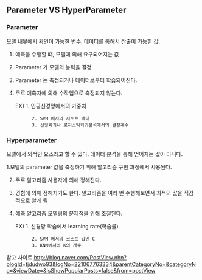 ## Parameter VS HyperParameter

### Parameter

모델 내부에서 확인이 가능한 변수. 데이터를 통해서 산출이 가능한 값.

1. 예측을 수행할 떄, 모델에 의해 요구되어지는 값

2. Parameter 가 모델의 능력을 결정

3. Parameter 는 측정되거나 데이터로부터 학습되어진다.

4. 주로 예측자에 의해 수작업으로 측정되지 않는다.

   EX) 1. 인공신경망에서의 가중치

             2. SVM 에서의 서포트 벡터
             3. 선형회귀나 로지스틱회귀분석에서의 결정계수

### Hyperparameter

모델에서 외적인 요소라고 할 수 있다. 데이터 분석을 통해 얻어지는 값이 아니다.

   1.모델의 parameter 값을 측정하기 위해 알고리즘 구현 과정에서 사용된다.

2. 주로 알고리즘 사용자에 의해 정해진다.

3. 경험에 의해 정해지기도 한다. 알고리즘을 여러 번 수행해보면서 최적의 값을 직감적으로 알게 됨

4. 예측 알고리즘 모델링의 문제점을 위해 조절된다.

   EX) 1. 신경망 학습에서 learning rate(학습률)

             2. SVM 에서의 코스트 값인 C
             3. KNN에서의 K의 개수



참고 사이트 <http://blog.naver.com/PostView.nhn?blogId=tjdudwo93&logNo=221067763334&parentCategoryNo=&categoryNo=&viewDate=&isShowPopularPosts=false&from=postView>



